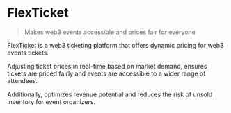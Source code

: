 # FlexTicket

> Makes web3 events accessible
> and prices fair for everyone

FlexTicket is a web3 ticketing platform that offers dynamic pricing
for web3 events tickets.

Adjusting ticket prices in real-time based on market demand, ensures tickets
are priced fairly and events are accessible to a wider range of attendees.

Additionally, optimizes revenue potential and reduces the risk of unsold
inventory for event organizers.
